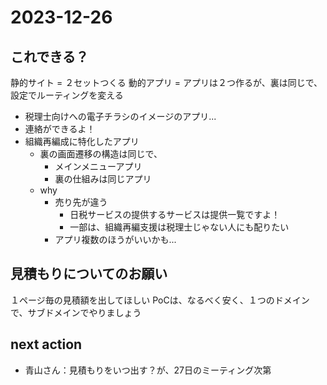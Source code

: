 # 2023-12-26
## これできる？
静的サイト = ２セットつくる
動的アプリ = アプリは２つ作るが、裏は同じで、設定でルーティングを変える

- 税理士向けへの電子チラシのイメージのアプリ...
- 連絡ができるよ！
- 組織再編成に特化したアプリ
  - 裏の画面遷移の構造は同じで、
    - メインメニューアプリ
    - 裏の仕組みは同じアプリ
  - why
    - 売り先が違う
      - 日税サービスの提供するサービスは提供一覧ですよ！
      - 一部は、組織再編支援は税理士じゃない人にも配りたい
    - アプリ複数のほうがいいかも...

## 見積もりについてのお願い
１ページ毎の見積額を出してほしい
PoCは、なるべく安く、１つのドメインで、サブドメインでやりましょう

## next action
- 青山さん：見積もりをいつ出す？が、27日のミーティング次第

